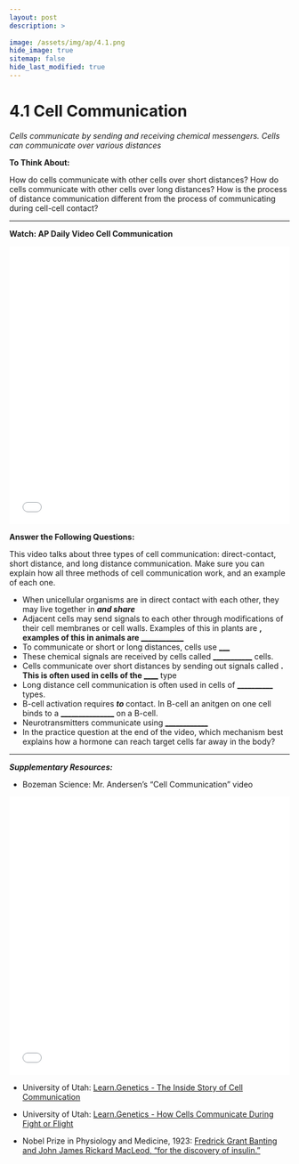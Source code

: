 ```yaml
---
layout: post
description: >
  
image: /assets/img/ap/4.1.png
hide_image: true
sitemap: false
hide_last_modified: true
---
```


# 4.1 Cell Communication

*Cells communicate by sending and receiving chemical messengers. Cells can communicate over various distances*

**To Think About:** 

How do cells communicate with other cells over short distances? 
How do cells communicate with other cells over long distances? 
How is the process of distance communication different from the process of communicating during cell-cell contact?

---

**Watch: AP Daily Video Cell Communication**

<iframe src="//player.bilibili.com/player.html?isOutside=true&aid=762646093&bvid=BV1964y1a7Xj&cid=410749940&p=34&high_quality=1&danmaku=0&autoplay=0" allowfullscreen="allowfullscreen" width="100%" height="500" scrolling="no" frameborder="0" sandbox="allow-top-navigation allow-same-origin allow-forms allow-scripts"></iframe>

**Answer the Following Questions:**

This video talks about three types of cell communication: direct-contact, short distance, and long distance communication.  Make sure you can explain how all three methods of cell communication work, and an example of each one.

-	When unicellular organisms are in direct contact with each other, they may live together in <u>_______________</u> and share <u>_______________</u>
-	Adjacent cells may send signals to each other through modifications of their cell membranes or cell walls.  Examples of this in plants are <u>____________________</u>, examples of this in animals are <u>____________</u> <u>____________________</u>
-	To communicate or short or long distances, cells use <u>_________</u> <u>____________</u>
-	These chemical signals are received by cells called <u>___________</u> cells.
-	Cells communicate over short distances by sending out signals called <u>_______</u>  <u>_____________</u>.  This is often used in cells of the <u>__________</u>  type
-	Long distance cell communication is often used in cells of <u>__________</u> types.
-	B-cell activation requires <u>_____</u> to <u>_____</u> contact.  In B-cell an anitgen on one cell binds to a <u>_______________</u> on a B-cell.
-	Neurotransmitters communicate using <u>_______</u>   <u>___________________</u>
-	In the practice question at the end of the video, which mechanism best explains how a hormone can reach target cells far away in the body?

---

***Supplementary Resources:*** 
- Bozeman Science:  Mr. Andersen’s “Cell Communication” video 

<iframe src="//player.bilibili.com/player.html?isOutside=true&aid=112935376585913&bvid=BV1ciY5eHECw&cid=500001644359851&p=1&high_quality=1&danmaku=0&autoplay=0" allowfullscreen="allowfullscreen" width="100%" height="500" scrolling="no" frameborder="0" sandbox="allow-top-navigation allow-same-origin allow-forms allow-scripts"></iframe>

- University of Utah:  [Learn.Genetics - The Inside Story of Cell Communication](https://learn.genetics.utah.edu/content/cells/insidestory/)

- University of Utah:  [Learn.Genetics - How Cells Communicate During Fight or Flight](https://learn.genetics.utah.edu/content/cells/fight_flight/)

- Nobel Prize in Physiology and Medicine, 1923:  [Fredrick Grant Banting and John James Rickard MacLeod, “for the discovery of insulin.”](https://www.nobelprize.org/prizes/medicine/1923/summary/)
